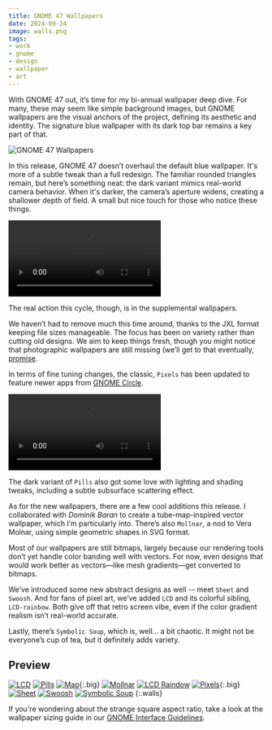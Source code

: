 ```yaml
---
title: GNOME 47 Wallpapers
date: 2024-09-24
image: walls.png
tags:
- work
- gnome
- design
- wallpaper
- art
---
```


With GNOME 47 out, it’s time for my bi-annual wallpaper deep dive. For many, these may seem like simple background images, but GNOME wallpapers are the visual anchors of the project, defining its aesthetic and identity. The signature blue wallpaper with its dark top bar remains a key part of that.

![GNOME 47 Wallpapers](wallpapers-l.webp)

In this release, GNOME 47 doesn’t overhaul the default blue wallpaper. It's more of a subtle tweak than a full redesign. The familiar rounded triangles remain, but here’s something neat: the dark variant mimics real-world camera behavior. When it's darker, the camera’s aperture widens, creating a shallower depth of field. A small but nice touch for those who notice these things.

<video controls nosound autoplay loop class="image full">
<source src="{{site.url}}{{page.url}}focus.webm" type="video/webm">
<source src="{{site.url}}{{page.url}}focus.mp4" type="video/mp4">
</video>

The real action this cycle, though, is in the supplemental wallpapers.

We haven’t had to remove much this time around, thanks to the JXL format keeping file sizes manageable. The focus has been on variety rather than cutting old designs. We aim to keep things fresh, though you might notice that photographic wallpapers are still missing (we’ll get to that eventually, [promise](https://gitlab.gnome.org/GNOME/gnome-backgrounds/-/issues/20).

In terms of fine tuning changes, the classic, `Pixels` has been updated to feature newer apps from [GNOME Circle](https://circle.gnome.org).

<video controls nosound autoplay loop class="image full">
<source src="{{site.url}}{{page.url}}pixels-timelapse.webm" type="video/webm">
<source src="{{site.url}}{{page.url}}pixels-timelapse.mp4" type="video/mp4">
</video>

The dark variant of `Pills` also got some love with lighting and shading tweaks, including a subtle subsurface scattering effect.

As for the new wallpapers, there are a few cool additions this release. I collaborated with *Dominik Baran* to create a tube-map-inspired vector wallpaper, which I’m particularly into. There’s also `Mollnar`, a nod to Vera Molnar, using simple geometric shapes in SVG format.

Most of our wallpapers are still bitmaps, largely because our rendering tools don’t yet handle color banding well with vectors. For now, even designs that would work better as vectors—like mesh gradients—get converted to bitmaps.

We’ve introduced some new abstract designs as well -- meet `Sheet` and `Swoosh`. And for fans of pixel art, we’ve added `LCD` and its colorful sibling, `LCD-rainbow`. Both give off that retro screen vibe, even if the color gradient realism isn’t real-world accurate.

Lastly, there’s `Symbolic Soup`, which is, well... a bit chaotic. It might not be everyone’s cup of tea, but it definitely adds variety.

## Preview

[![LCD](lcd-d.webp)](lcd-d.jxl)
[![Pills](pills-d.webp)](pills-d.jxl)
[![Map](map-d.svg)](map-d.svg){:.big}
[![Mollnar](mollnar-d.svg)](mollnar-d.svg)
[![LCD Raindow](lcd-rainbow-l.webp)](lcd-rainbow-l.jxl)
[![Pixels](pixels-d.webp)](pixels-d.jxl){:.big}
[![Sheet](sheet-l.webp)](sheet-l.jxl)
[![Swoosh](swoosh-l.webp)](swoosh-l.jxl)
[![Symbolic Soup](symbolic-soup-d.webp)](symbolic-soup-d.jxl)
{:.walls}

If you're wondering about the strange square aspect ratio, take a look at the wallpaper sizing guide in our [GNOME Interface Guidelines](https://developer.gnome.org/hig/reference/backgrounds.html).

<style type="text/css">
.walls {
	display: grid;
	grid-template-columns: repeat(2,1fr);
	gap: 1rem;
	grid-auto-flow: row dense;
}
.walls img {
	display: block;
	width: 100%; height: auto;
	transition-duration: 0;
	align-self: center;
}

@media only screen and (min-width: 640px) {
	.walls { grid-template-columns: repeat(4,1fr); }
	.walls a.big {
		grid-column: span 2;
		grid-row: span 2;
	}
}
</style>